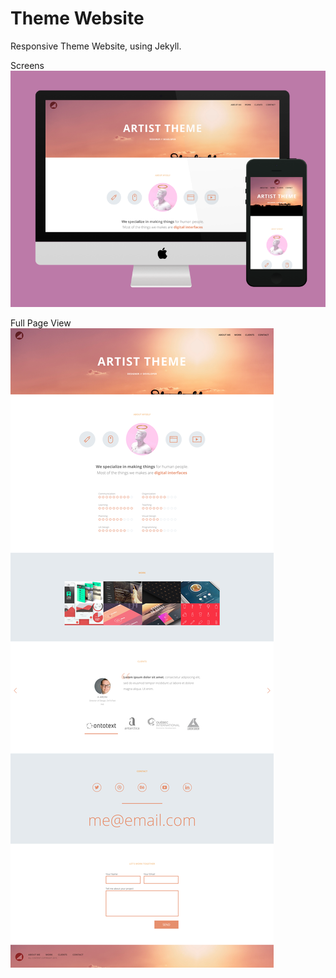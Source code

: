 # Theme Website

Responsive Theme Website, using Jekyll.

Screens
![Device View](assets/img/devices.png "Artist Theme on Devices")

Full Page View
![Full Page View](assets/img/thumbnail.png "Full Page Artist Theme")

